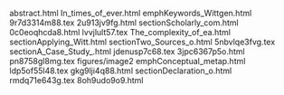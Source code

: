 abstract.html
In_times_of_ever.html
emphKeywords_Wittgen.html
9r7d3314m88.tex
2u913jv9fg.html
sectionScholarly_com.html
0c0eoqhcda8.html
lvvjlult57.tex
The_complexity_of_ea.html
sectionApplying_Witt.html
sectionTwo_Sources_o.html
5nbvlqe3fvg.tex
sectionA_Case_Study_.html
jdenusp7c68.tex
3jpc6367p5o.html
pn8758gl8mg.tex
figures/image2
emphConceptual_metap.html
ldp5of55l48.tex
gkg9lji4q88.html
sectionDeclaration_o.html
rmdq71e643g.tex
8oh9udo9o9.html